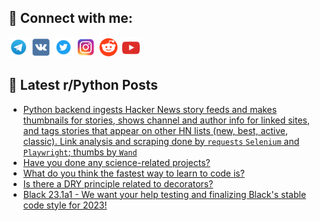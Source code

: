 ## 🔎 Connect with me:
[<img src="https://github.com/bullbesh/bullbesh/blob/main/images/Telegram.png" width="32" height="32" />](https://t.me/bullbesh)
[<img src="https://github.com/bullbesh/bullbesh/blob/main/images/VK.png" width="32" height="32" />](https://vk.com/bullbesh)
[<img src="https://github.com/bullbesh/bullbesh/blob/main/images/Twitter.png" width="32" height="32" />](https://twitter.com/bullbesh1)
[<img src="https://github.com/bullbesh/bullbesh/blob/main/images/Instagram.png" width="32" height="32" />](https://www.instagram.com/bullbesh)
[<img src="https://github.com/bullbesh/bullbesh/blob/main/images/Reddit.png" width="32" height="32" />](https://www.reddit.com/user/bullbesh)
[<img src="https://github.com/bullbesh/bullbesh/blob/main/images/YouTube.png" width="32" height="32" />](https://www.youtube.com/channel/UCtfjRs6uzgq5mfm8S06WTcg)

## 📕 Latest r/Python Posts
<!-- BLOG-POST-LIST:START -->
- [Python backend ingests Hacker News story feeds and makes thumbnails for stories, shows channel and author info for linked sites, and tags stories that appear on other HN lists &lpar;new, best, active, classic&rpar;. Link analysis and scraping done by `requests` `Selenium` and `Playwright`; thumbs by `Wand`](https://www.reddit.com/r/Python/comments/zqdz6j/python_backend_ingests_hacker_news_story_feeds/)
- [Have you done any science-related projects?](https://www.reddit.com/r/Python/comments/zqdjub/have_you_done_any_sciencerelated_projects/)
- [What do you think the fastest way to learn to code is?](https://www.reddit.com/r/Python/comments/zqd7fz/what_do_you_think_the_fastest_way_to_learn_to/)
- [Is there a DRY principle related to decorators?](https://www.reddit.com/r/Python/comments/zqd215/is_there_a_dry_principle_related_to_decorators/)
- [Black 23.1a1 - We want your help testing and finalizing Black&#39;s stable code style for 2023!](https://www.reddit.com/r/Python/comments/zqcnpk/black_231a1_we_want_your_help_testing_and/)
<!-- BLOG-POST-LIST:END -->
